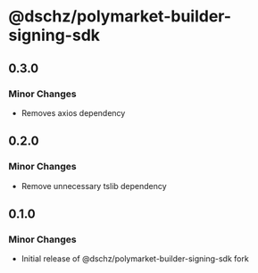 # @dschz/polymarket-builder-signing-sdk

## 0.3.0

### Minor Changes

- Removes axios dependency

## 0.2.0

### Minor Changes

- Remove unnecessary tslib dependency

## 0.1.0

### Minor Changes

- Initial release of @dschz/polymarket-builder-signing-sdk fork
